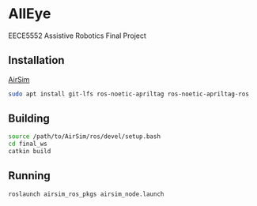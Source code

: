 # AllEye
EECE5552 Assistive Robotics Final Project

## Installation
[AirSim](https://microsoft.github.io/AirSim/build_linux/)

``` bash
sudo apt install git-lfs ros-noetic-apriltag ros-noetic-apriltag-ros
```

## Building

``` bash
source /path/to/AirSim/ros/devel/setup.bash
cd final_ws
catkin build
```

## Running

``` bash
roslaunch airsim_ros_pkgs airsim_node.launch
```
